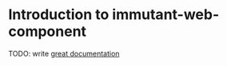 # Introduction to immutant-web-component

TODO: write [great documentation](http://jacobian.org/writing/what-to-write/)
